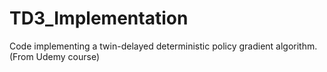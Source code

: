 # TD3_Implementation
Code implementing a twin-delayed deterministic policy gradient algorithm. (From Udemy course)
